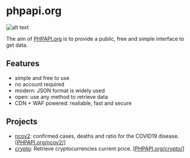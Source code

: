 # phpapi.org

![alt text](https://phpapi.org/img/phpapi.org.png "PHPAPI.org")

The aim of [PHPAPI.org](https://phpapi.org) is to provide a public, free and simple interface to get data.

## Features

- simple and free to use
- no account required
- modern: JSON format is widely used
- open: use any method to retrieve data
- CDN + WAF powered: realiable, fast and secure

## Projects

- [ncov2](https://github.com/fabriziosalmi/phpapi/blob/master/ncov2/README.md): confirmed cases, deaths and ratio for the COVID19 disease. [[PHPAPI.org/ncov2/](https://phpapi.org/ncov2/)]
- [crypto](https://github.com/fabriziosalmi/phpapi/blob/master/crypto/README.md): Retrieve cryptocurrencies current price.  [[PHPAPI.org/crypto/](https://phpapi.org/crypto/)]
